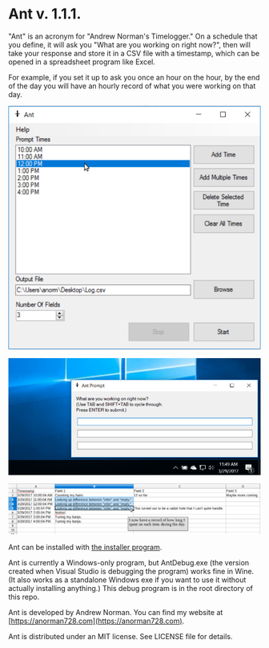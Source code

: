 # Ant v. 1.1.1.


"Ant" is an acronym for "Andrew Norman's Timelogger."  On a schedule that you define, it will ask you "What are you working on right now?", then will take your response and store it in a CSV file with a timestamp, which can be opened in a spreadsheet program like Excel.  

For example, if you set it up to ask you once an hour on the hour, by the end of the day you will have an hourly record of what you were working on that day.

![Example01](/Readme%20pics/Example01.png?raw=true)

![Example02](/Readme%20pics/Example02.png?raw=true)

![Spreadsheet Example](/Readme%20pics/Spreadsheet%20Example.png?raw=true)

Ant can be installed with [the installer program](/Ant%20Installer%201.1.1.zip).

Ant is currently a Windows-only program, but AntDebug.exe (the version created when Visual Studio is debugging the program) works fine in Wine.  (It also works as a standalone Windows exe if you want to use it without actually installing anything.)  This debug program is in the root directory of this repo.

Ant is developed by Andrew Norman.  You can find my website at [https://anorman728.com](https://anorman728.com).

Ant is distributed under an MIT license.  See LICENSE file for details.

